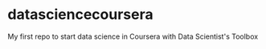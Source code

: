 datasciencecoursera
===================

My first repo to start data science in Coursera with Data Scientist's Toolbox
